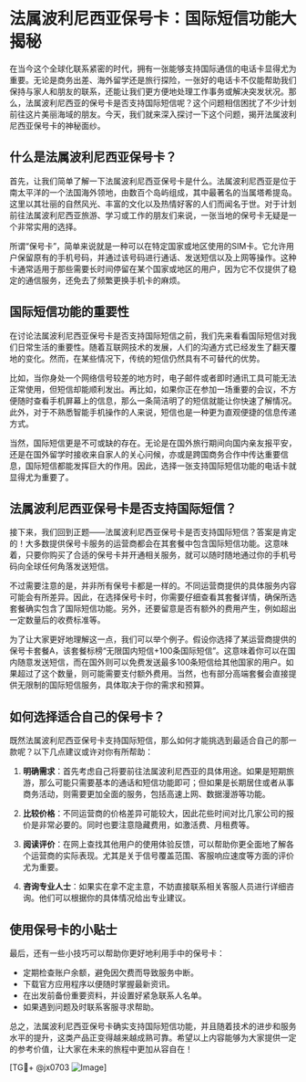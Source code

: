 # 法属波利尼西亚保号卡：国际短信功能大揭秘

在当今这个全球化联系紧密的时代，拥有一张能够支持国际通信的电话卡显得尤为重要。无论是商务出差、海外留学还是旅行探险，一张好的电话卡不仅能帮助我们保持与家人和朋友的联系，还能让我们更方便地处理工作事务或解决突发状况。那么，法属波利尼西亚的保号卡是否支持国际短信呢？这个问题相信困扰了不少计划前往这片美丽海域的朋友。今天，我们就来深入探讨一下这个问题，揭开法属波利尼西亚保号卡的神秘面纱。

## 什么是法属波利尼西亚保号卡？

首先，让我们简单了解一下法属波利尼西亚保号卡是什么。法属波利尼西亚是位于南太平洋的一个法国海外领地，由数百个岛屿组成，其中最著名的当属塔希提岛。这里以其壮丽的自然风光、丰富的文化以及热情好客的人们而闻名于世。对于计划前往法属波利尼西亚旅游、学习或工作的朋友们来说，一张当地的保号卡无疑是一个非常实用的选择。

所谓“保号卡”，简单来说就是一种可以在特定国家或地区使用的SIM卡。它允许用户保留原有的手机号码，并通过该号码进行通话、发送短信以及上网等操作。这种卡通常适用于那些需要长时间停留在某个国家或地区的用户，因为它不仅提供了稳定的通信服务，还免去了频繁更换手机卡的麻烦。

## 国际短信功能的重要性

在讨论法属波利尼西亚保号卡是否支持国际短信之前，我们先来看看国际短信对我们日常生活的重要性。随着互联网技术的发展，人们的沟通方式已经发生了翻天覆地的变化。然而，在某些情况下，传统的短信仍然具有不可替代的优势。

比如，当你身处一个网络信号较差的地方时，电子邮件或者即时通讯工具可能无法正常使用，但短信却能顺利发出。再比如，如果你正在参加一场重要的会议，不方便随时查看手机屏幕上的信息，那么一条简洁明了的短信就能让你快速了解情况。此外，对于不熟悉智能手机操作的人来说，短信也是一种更为直观便捷的信息传递方式。

当然，国际短信更是不可或缺的存在。无论是在国外旅行期间向国内亲友报平安，还是在国外留学时接收来自家人的关心问候，亦或是跨国商务合作中传达重要信息，国际短信都能发挥巨大的作用。因此，选择一张支持国际短信功能的电话卡就显得尤为重要了。

## 法属波利尼西亚保号卡是否支持国际短信？

接下来，我们回到正题——法属波利尼西亚保号卡是否支持国际短信？答案是肯定的！大多数提供保号卡服务的运营商都会在其套餐中包含国际短信功能。这意味着，只要你购买了合适的保号卡并开通相关服务，就可以随时随地通过你的手机号码向全球任何角落发送短信。

不过需要注意的是，并非所有保号卡都是一样的。不同运营商提供的具体服务内容可能会有所差异。因此，在选择保号卡时，你需要仔细查看其套餐详情，确保所选套餐确实包含了国际短信功能。另外，还要留意是否有额外的费用产生，例如超出一定数量后的收费标准等。

为了让大家更好地理解这一点，我们可以举个例子。假设你选择了某运营商提供的保号卡套餐A，该套餐标榜“无限国内短信+100条国际短信”。这意味着你可以在国内随意发送短信，而在国外则可以免费发送最多100条短信给其他国家的用户。如果超过了这个数量，则可能需要支付额外费用。当然，也有部分高端套餐会直接提供无限制的国际短信服务，具体取决于你的需求和预算。

## 如何选择适合自己的保号卡？

既然法属波利尼西亚保号卡支持国际短信，那么如何才能挑选到最适合自己的那一款呢？以下几点建议或许对你有所帮助：

1. **明确需求**：首先考虑自己将要前往法属波利尼西亚的具体用途。如果是短期旅游，那么可能只需要基本的通话和短信功能即可；但如果是长期居住或者从事商务活动，则需要更加全面的服务，包括高速上网、数据漫游等功能。

2. **比较价格**：不同运营商的价格差异可能较大，因此花些时间对比几家公司的报价是非常必要的。同时也要注意隐藏费用，如激活费、月租费等。

3. **阅读评价**：在网上查找其他用户的使用体验反馈，可以帮助你更全面地了解各个运营商的实际表现。尤其是关于信号覆盖范围、客服响应速度等方面的评价尤为重要。

4. **咨询专业人士**：如果实在拿不定主意，不妨直接联系相关客服人员进行详细咨询。他们可以根据你的具体情况给出专业建议。

## 使用保号卡的小贴士

最后，还有一些小技巧可以帮助你更好地利用手中的保号卡：

- 定期检查账户余额，避免因欠费而导致服务中断。
- 下载官方应用程序以便随时掌握最新资讯。
- 在出发前备份重要资料，并设置好紧急联系人名单。
- 如果遇到问题及时联系客服寻求帮助。

总之，法属波利尼西亚保号卡确实支持国际短信功能，并且随着技术的进步和服务水平的提升，这类产品正变得越来越成熟可靠。希望以上内容能够为大家提供一定的参考价值，让大家在未来的旅程中更加从容自在！

[TG💪+ @jx0703 ![Image](https://github.com/user-attachments/assets/dbca1d08-cadb-493c-b0ec-ad6f7a83f270)]
